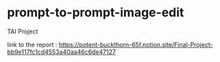 # prompt-to-prompt-image-edit
TAI Project 

link to the report : https://potent-buckthorn-65f.notion.site/Final-Project-bb9e117fc1cd4553a40aa46c6de47127
